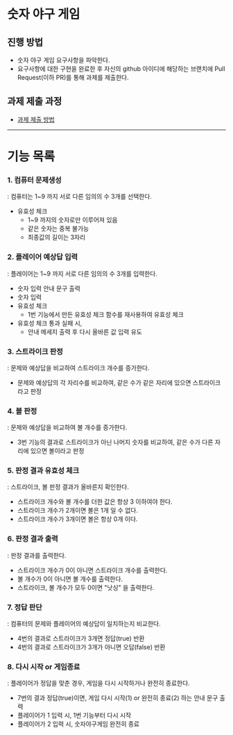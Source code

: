 # 숫자 야구 게임
## 진행 방법
* 숫자 야구 게임 요구사항을 파악한다.
* 요구사항에 대한 구현을 완료한 후 자신의 github 아이디에 해당하는 브랜치에 Pull Request(이하 PR)를 통해 과제를 제출한다.

## 과제 제출 과정
* [과제 제출 방법](https://github.com/next-step/nextstep-docs/tree/master/precourse)

---
# 기능 목록

### 1. 컴퓨터 문제생성 
: 컴퓨터는 1~9 까지 서로 다른 임의의 수 3개를 선택한다.
- 유효성 체크
  - 1~9 까지의 숫자로만 이루어져 있음
  - 같은 숫자는 중복 불가능
  - 최종값의 길이는 3자리
  
### 2. 플레이어 예상답 입력
: 플레이어는 1~9 까지 서로 다른 임의의 수 3개를 입력한다.
- 숫자 입력 안내 문구 출력
- 숫자 입력 
- 유효성 체크 
  - 1번 기능에서 만든 유효성 체크 함수를 재사용하여 유효성 체크
- 유효성 체크 통과 실패 시, 
  - 안내 메세지 출력 후 다시 올바른 값 입력 유도
  
### 3. 스트라이크 판정
: 문제와 예상답을 비교하여 스트라이크 개수를 증가한다.
- 문제와 예상답의 각 자리수를 비교하여, 같은 수가 같은 자리에 있으면 스트라이크라고 판정

### 4. 볼 판정
: 문제와 예상답을 비교하여 볼 개수를 증가한다.
- 3번 기능의 결과로 스트라이크가 아닌 나머지 숫자를 비교하여, 같은 수가 다른 자리에 있으면 볼이라고 판정

### 5. 판정 결과 유효성 체크
: 스트라이크, 볼 판정 결과가 올바른지 확인한다.
- 스트라이크 개수와 볼 개수를 더한 값은 항상 3 이하여야 한다.
- 스트라이크 개수가 2개이면 볼은 1개 일 수 없다.
- 스트라이크 개수가 3개이면 볼은 항상 0개 이다.

### 6. 판정 결과 출력
: 판정 결과를 출력한다.
- 스트라이크 개수가 0이 아니면 스트라이크 개수를 출력한다.
- 볼 개수가 0이 아니면 볼 개수를 출력한다.
- 스트라이크, 볼 개수가 모두 0이면 "낫싱" 을 출력한다.

### 7. 정답 판단
: 컴퓨터의 문제와 플레이어의 예상답이 일치하는지 비교한다.
- 4번의 결과로 스트라이크가 3개면 정답(true) 반환
- 4번의 결과로 스트라이크가 3개가 아니면 오답(false) 반환

### 8. 다시 시작 or 게임종료 
: 플레이어가 정답을 맞춘 경우, 게임을 다시 시작하거나 완전히 종료한다.
- 7번의 결과 정답(true)이면, 게임 다시 시작(1) or 완전히 종료(2) 하는 안내 문구 출력
- 플레이어가 1 입력 시, 1번 기능부터 다시 시작
- 플레이어가 2 입력 시, 숫자야구게임 완전히 종료
